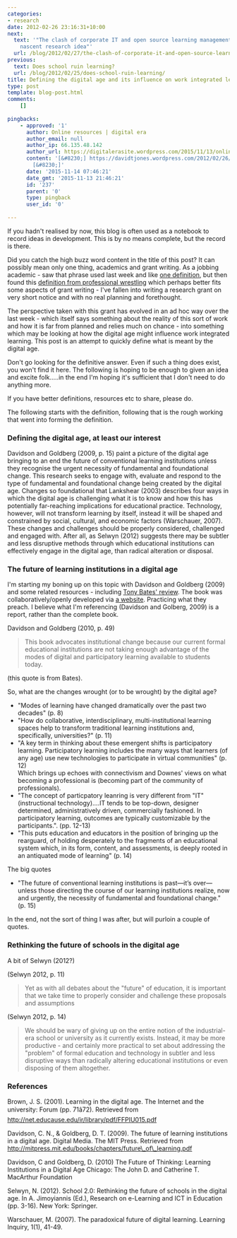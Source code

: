 ```yaml
---
categories:
- research
date: 2012-02-26 23:16:31+10:00
next:
  text: '"The clash of corporate IT and open source learning management system: a
    nascent research idea"'
  url: /blog/2012/02/27/the-clash-of-corporate-it-and-open-source-learning-management-system-a-nascent-research-idea/
previous:
  text: Does school ruin learning?
  url: /blog/2012/02/25/does-school-ruin-learning/
title: Defining the digital age and its influence on work integrated learning
type: post
template: blog-post.html
comments:
    []
    
pingbacks:
    - approved: '1'
      author: Online resources | digital era
      author_email: null
      author_ip: 66.135.48.142
      author_url: https://digitalerasite.wordpress.com/2015/11/13/online-resources/
      content: '[&#8230;] https://davidtjones.wordpress.com/2012/02/26/defining-the-digital-age-and-its-influence-on-work-inte&#8230;
        [&#8230;]'
      date: '2015-11-14 07:46:21'
      date_gmt: '2015-11-13 21:46:21'
      id: '237'
      parent: '0'
      type: pingback
      user_id: '0'
    
---
```

If you hadn't realised by now, this blog is often used as a notebook to record ideas in development. This is by no means complete, but the record is there.

Did you catch the high buzz word content in the title of this post? It can possibly mean only one thing, academics and grant writing. As a jobbing academic - saw that phrase used last week and like [one definition](http://www.merriam-webster.com/dictionary/jobbing), but then found this [definition from professional wrestling](http://en.wikipedia.org/wiki/Job_\(professional_wrestling\)) which perhaps better fits some aspects of grant writing - I've fallen into writing a research grant on very short notice and with no real planning and forethought.

The perspective taken with this grant has evolved in an ad hoc way over the last week - which itself says something about the reality of this sort of work and how it is far from planned and relies much on chance - into something which may be looking at how the digital age might influence work integrated learning. This post is an attempt to quickly define what is meant by the digital age.

Don't go looking for the definitive answer. Even if such a thing does exist, you won't find it here. The following is hoping to be enough to given an idea and excite folk.....in the end I'm hoping it's sufficient that I don't need to do anything more.

If you have better definitions, resources etc to share, please do.

The following starts with the definition, following that is the rough working that went into forming the definition.

### Defining the digital age, at least our interest

Davidson and Goldberg (2009, p. 15) paint a picture of the digital age bringing to an end the future of conventional learning institutions unless they recognise the urgent necessity of fundamental and foundational change. This research seeks to engage with, evaluate and respond to the type of fundamental and foundational change being created by the digital age. Changes so foundational that Lankshear (2003) describes four ways in which the digital age is challenging what it is to know and how this has potentially far-reaching implications for educational practice. Technology, however, will not transform learning by itself, instead it will be shaped and constrained by social, cultural, and economic factors (Warschauer, 2007). These changes and challenges should be properly considered, challenged and engaged with. After all, as Selwyn (2012) suggests there may be subtler and less disruptive methods through which educational institutions can effectively engage in the digital age, than radical alteration or disposal.

### The future of learning institutions in a digital age

I'm starting my boning up on this topic with Davidson and Goldberg (2009) and some related resources - including [Tony Bates' review](http://www.tonybates.ca/2011/10/10/book-review-the-future-of-thinking-learning-institutions-in-a-digital-age/). The book was collaboratively/openly developed via [a website](http://www.futureofthebook.org/HASTAC/learningreport/about/). Practicing what they preach. I believe what I'm referencing (Davidson and Golberg, 2009) is a report, rather than the complete book.

Davidson and Goldberg (2010, p. 49)

> This book advocates institutional change because our current formal educational institutions are not taking enough advantage of the modes of digital and participatory learning available to students today.

(this quote is from Bates).

So, what are the changes wrought (or to be wrought) by the digital age?

- "Modes of learning have changed dramatically over the past two decades" (p. 8)
- "How do collaborative, interdisciplinary, multi-institutional learning spaces help to transform traditional learning institutions and, specifically, universities?" (p. 11)
- "A key term in thinking about these emergent shifts is participatory learning. Participatory learning includes the many ways that learners (of any age) use new technologies to participate in virtual communities" (p. 12)  
    Which brings up echoes with connectivism and Downes' views on what becoming a professional is (becoming part of the community of professionals).
- "The concept of particpatory leanring is very different from "IT" (instructional technology)....IT tends to be top-down, designer determined, administratively driven, commercially fashioned. In participatory learning, outcomes are typically customizable by the participants.". (pp. 12-13)
- "This puts education and educators in the position of bringing up the rearguard, of holding desperately to the fragments of an educational system which, in its form, content, and assessments, is deeply rooted in an antiquated mode of learning" (p. 14)

The big quotes

- "The future of conventional learning institutions is past—it’s over—unless those directing the course of our learning institutions realize, now and urgently, the necessity of fundamental and foundational change." (p. 15)

In the end, not the sort of thing I was after, but will purloin a couple of quotes.

### Rethinking the future of schools in the digital age

A bit of Selwyn (2012?)

(Selwyn 2012, p. 11)

> Yet as with all debates about the "future" of education, it is important that we take time to properly consider and challenge these proposals and assumptions

(Selwyn 2012, p. 14)

> We should be wary of giving up on the entire notion of the industrial-era school or university as it currently exists. Instead, it may be more productive - and certainly more practical to set about addressing the "problem" of formal education and technology in subtler and less disruptive ways than radically altering educational institutions or even disposing of them altogether.

### References

Brown, J. S. (2001). Learning in the digital age. The Internet and the university: Forum (pp. 71â72). Retrieved from http://net.educause.edu/ir/library/pdf/FFPIU015.pdf

Davidson, C. N., & Goldberg, D. T. (2009). The future of learning institutions in a digital age. Digital Media. The MIT Press. Retrieved from http://mitpress.mit.edu/books/chapters/future\_of\_learning.pdf

Davidson, C and Goldberg, D. (2010) The Future of Thinking: Learning Institutions in a Digital Age Chicago: The John D. and Catherine T. MacArthur Foundation

Selwyn, N. (2012). School 2.0: Rethinking the future of schools in the digital age. In A. Jimoyiannis (Ed.), Research on e-Learning and ICT in Education (pp. 3-16). New York: Springer.

Warschauer, M. (2007). The paradoxical future of digital learning. Learning Inquiry, 1(1), 41-49.
